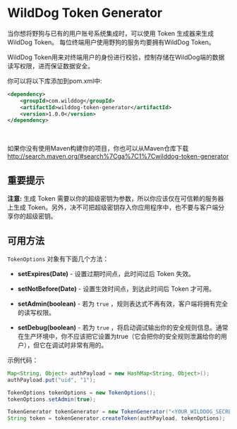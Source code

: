 # WildDog Token Generator


当你想将野狗与已有的用户账号系统集成时，可以使用 Token 生成器来生成WildDog Token。
每位终端用户使用野狗的服务均要拥有WildDog Token。

WildDog Token用来对终端用户的身份进行校验，控制存储在WildDog端的数据读写权限，进而保证数据安全。


你可以将以下库添加到pom.xml中:

```xml
<dependency>
    <groupId>com.wilddog</groupId>
    <artifactId>wilddog-token-generator</artifactId>
    <version>1.0.0</version>
</dependency>
```

<br>

如果你没有使用Maven构建你的项目，你也可以从Maven仓库下载  http://search.maven.org/#search%7Cga%7C1%7Cwilddog-token-generator
<br>

## 重要提示

**注意:** 生成 Token 需要以你的超级密钥为参数，所以你应该仅在可信赖的服务器上生成 Token。另外，决不可把超级密钥存入你应用程序中，也不要与客户端分享你的超级密钥。
## 可用方法

`TokenOptions` 对象有下面几个方法：

* **setExpires(Date)** - 设置过期时间点，此时间过后 Token 失效。

* **setNotBefore(Date)** - 设置生效时间点，到达此时间后 Token 才可用。

* **setAdmin(boolean)** - 若为 `true` ，规则表达式不再有效，客户端将拥有完全的读写权限。

* **setDebug(boolean)** - 若为 `true` ，将启动调试输出你的安全规则信息。通常在生产环境中，你不应该把它设置为true（它会把你的安全规则泄漏给你的用户），但它在调试时非常有用的。

示例代码：

```java
Map<String, Object> authPayload = new HashMap<String, Object>();
authPayload.put("uid", "1");

TokenOptions tokenOptions = new TokenOptions();
tokenOptions.setAdmin(true);

TokenGenerator tokenGenerator = new TokenGenerator("<YOUR_WILDDOG_SECRET>");
String token = tokenGenerator.createToken(authPayload, tokenOptions);
```
